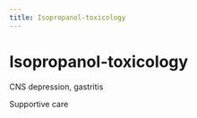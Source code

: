 ```yaml
---
title: Isopropanol-toxicology
---
```

# Isopropanol-toxicology


CNS depression, gastritis

Supportive care
